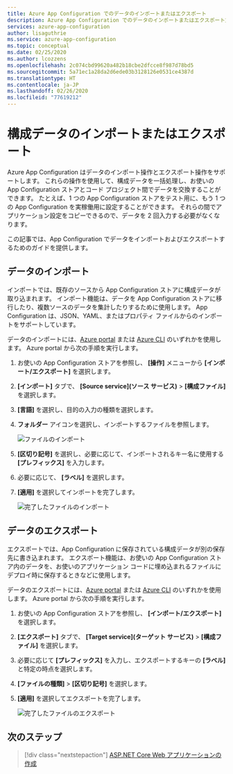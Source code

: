 ```yaml
---
title: Azure App Configuration でのデータのインポートまたはエクスポート
description: Azure App Configuration でのデータのインポートまたはエクスポート方法について説明します
services: azure-app-configuration
author: lisaguthrie
ms.service: azure-app-configuration
ms.topic: conceptual
ms.date: 02/25/2020
ms.author: lcozzens
ms.openlocfilehash: 2c074cbd99620a482b18cbe2dfcce8f987d78bd5
ms.sourcegitcommit: 5a71ec1a28da2d6ede03b3128126e0531ce4387d
ms.translationtype: HT
ms.contentlocale: ja-JP
ms.lasthandoff: 02/26/2020
ms.locfileid: "77619212"
---
```

# <a name="import-or-export-configuration-data"></a>構成データのインポートまたはエクスポート

Azure App Configuration はデータのインポート操作とエクスポート操作をサポートします。 これらの操作を使用して、構成データを一括処理し、お使いの App Configuration ストアとコード プロジェクト間でデータを交換することができます。 たとえば、1 つの App Configuration ストアをテスト用に、もう 1 つの App Configuration を実稼働用に設定することができます。 それらの間でアプリケーション設定をコピーできるので、データを 2 回入力する必要がなくなります。

この記事では、App Configuration でデータをインポートおよびエクスポートするためのガイドを提供します。

## <a name="import-data"></a>データのインポート

インポートでは、既存のソースから App Configuration ストアに構成データが取り込まれます。 インポート機能は、データを App Configuration ストアに移行したり、複数ソースのデータを集計したりするために使用します。 App Configuration は、JSON、YAML、またはプロパティ ファイルからのインポートをサポートしています。

データのインポートには、[Azure portal](https://portal.azure.com) または [Azure CLI](./scripts/cli-import.md) のいずれかを使用します。 Azure portal から次の手順を実行します。

1. お使いの App Configuration ストアを参照し、 **[操作]** メニューから **[インポート/エクスポート]** を選択します。

1. **[インポート]** タブで、 **[Source service]\(ソース サービス\)**  >  **[構成ファイル]** を選択します。

1. **[言語]** を選択し、目的の入力の種類を選択します。

1. **フォルダー** アイコンを選択し、インポートするファイルを参照します。

    ![ファイルのインポート](./media/import-file.png)

1. **[区切り記号]** を選択し、必要に応じて、インポートされるキー名に使用する **[プレフィックス]** を入力します。

1. 必要に応じて、 **[ラベル]** を選択します。

1. **[適用]** を選択してインポートを完了します。

    ![完了したファイルのインポート](./media/import-file-complete.png)

## <a name="export-data"></a>データのエクスポート

エクスポートでは、App Configuration に保存されている構成データが別の保存先に書き込まれます。 エクスポート機能は、お使いの App Configuration ストア内のデータを、お使いのアプリケーション コードに埋め込まれるファイルにデプロイ時に保存するときなどに使用します。

データのエクスポートには、[Azure portal](https://portal.azure.com) または [Azure CLI](./scripts/cli-export.md) のいずれかを使用します。 Azure portal から次の手順を実行します。

1. お使いの App Configuration ストアを参照し、 **[インポート/エクスポート]** を選択します。

1. **[エクスポート]** タブで、 **[Target service]\(ターゲット サービス\)**  >  **[構成ファイル]** を選択します。

1. 必要に応じて **[プレフィックス]** を入力し、エクスポートするキーの **[ラベル]** と特定の時点を選択します。

1. **[ファイルの種類]**  >  **[区切り記号]** を選択します。

1. **[適用]** を選択してエクスポートを完了します。

    ![完了したファイルのエクスポート](./media/export-file-complete.png)

## <a name="next-steps"></a>次のステップ

> [!div class="nextstepaction"]
> [ASP.NET Core Web アプリケーションの作成](./quickstart-aspnet-core-app.md)  
